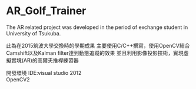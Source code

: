 # AR_Golf_Trainer
The AR related project was developed in the period of  exchange student in University of Tsukuba.

此為在2015筑波大學交換時的學期成果
主要使用C/C++撰寫，使用OpenCV結合Camshift以及Kalman filter達到動態追蹤的效果
並且利用影像投影技術，實現虛擬實境(AR)的高爾夫推桿練習器

開發環境
IDE:visual studio 2012
<br> OpenCV2
